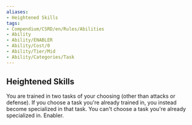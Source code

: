 ```yaml
---
aliases:
- Heightened Skills
tags:
- Compendium/CSRD/en/Rules/Abilities
- Ability
- Ability/ENABLER
- Ability/Cost/0
- Ability/Tier/Mid
- Ability/Categories/Task
---
```


  
## Heightened Skills  
You are trained in two tasks of your choosing (other than attacks or defense). If you choose a task you're already trained in, you instead become specialized in that task. You can't choose a task you're already specialized in. Enabler.
